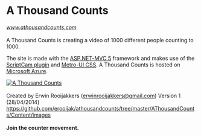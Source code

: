 A Thousand Counts
=================
_www.athousandcounts.com_
<br><br> 
A Thousand Counts is creating a video of 1000 different people counting to 1000.

The site is made with the [ASP.NET-MVC 5](http://www.asp.net/mvc) framework and makes use of the [ScriptCam plugin](https://www.scriptcam.com/) and [Metro-UI CSS](http://metroui.org.ua/). A Thousand Counts is hosted on [Microsoft Azure](https://azure.microsoft.com/en-us/).

[![A Thousand Counts](https://raw.github.com/erooijak/athousandcounts/master/AThousandCounts/Content/images/athousandcounts_29_pioneers_YouTube_video.png)](https://www.youtube.com/watch?v=4JWUwdvbwpM)
<br><br> 
Created by Erwin Rooijakkers (erwinrooijakkers@gmail.com)
Version 1 (28/04/2014)
https://github.com/erooijak/athousandcounts/tree/master/AThousandCounts/Content/images
<br><br> 
**Join the counter movement.**

